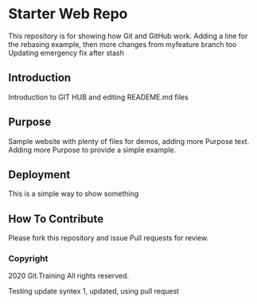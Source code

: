 # Starter Web Repo

This repository is for showing how Git and GitHub work.
Adding a line for the rebasing example, then more changes from myfeature branch too
Updating emergency fix after stash

## Introduction

Introduction to GIT HUB and editing READEME.md files

## Purpose

Sample website with plenty of files for demos, adding more Purpose text.
Adding more Purpose to provide a simple example.

## Deployment

This is a simple way to show something

## How To Contribute

Please fork this repository and issue Pull requests for review.

### Copyright

2020 Git.Training All rights reserved.


Testing update syntex 1, updated, using pull request
